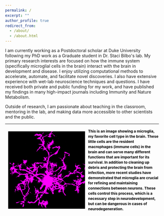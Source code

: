 ```yaml
---
permalink: /
excerpt: ""
author_profile: true
redirect_from: 
  - /about/
  - /about.html
---
```


I am currently working as a Postdoctoral scholar at Duke University following my PhD work as a Graduate student in Dr. Staci Bilbo's lab. My primary research interests are focused on how the immune system (specifically microglial cells in the brain) interact with the brain in development and disease. I enjoy utilizing computational methods to accelerate, automate, and facilitate novel discoveries. I also have extensive experience with wet-lab neuroscience techniques and questions. I have received both private and public funding for my work, and have published my findings in many high-impact journals including Immunity and Nature Metabolism.

Outside of research, I am passionate about teaching in the classroom, mentoring in the lab, and making data more accessible to other scientists and the public.

---

<img style="float: left; max-width: 50%; padding: 10px" src="../images/black_mgla.PNG">

<span style="color:black;font-weight:700;font-size:12px"> 
This is an image showing a microglia, my favorite cell type in the brain. These little cells are the resident macrophages (immune cells) in the brain and can serve many different functions that are important for its survival. In addition to cleaning up debris and protecting the brain from infection, more recent studies have demonstrated that microglia are crucial for refining and maintaining connections between neurons. These cells control this process, which is a necessary step in neurodevelopment, but can be dangerous in cases of neurodegeneration.  
</span>